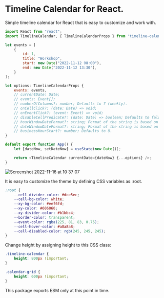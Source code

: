# Timeline Calendar for React.

Simple timeline calendar for React that is easy to customize and work with.

```js
import React from "react";
import TimelineCalendar, { TimelineCalendarProps } from "timeline-calendar";

let events = [
    {
        id: 1,
        title: "Workshop",
        start: new Date("2022-11-12 08:00"),
        end: new Date("2022-11-12 13:30"),
    }
];

let options: TimelineCalendarProps {
    events: events,
    // currentDate: Date;
    // events: Event[];
    // numberOfColumns?: number; Defaults to 7 (weekly).
    // onCellClick?: (date: Date) => void;
    // onEventClick?: (event: Event) => void;
    // disableCellPredicate?: (date: Date) => boolean; Defaults to false.
    // hourWindowDateFormat?: string; Format of the string is based on Unicode Technical Standard #35
    // dateWindowDateFormat?: string; Format of the string is based on Unicode Technical Standard #35
    // businessHourStart?: number; Defaults to 8.
}

default export function App() {
    let [dateNow, setDateNow] = useState(new Date());

    return <TimelineCalendar currentDate={dateNow} {...options} />;
}
```

![Screenshot 2022-11-16 at 10 37 07](https://user-images.githubusercontent.com/6502063/202144497-721d0b7a-f32d-4930-b08d-552973d88c0b.png)


It is easy to customize the theme by defining CSS variables as :root.

```css
:root {
    --cell-divider-color: #dce5ec;
    --cell-bg-color: white;
    --xy-bg-color: #eef6fd;
    --xy-color: #606060;
    --xy-divider-color: #b1bbc4;
    --border-color: transparent;
    --event-color: rgba(225, 81, 83, 0.75);
    --cell-hover-color: #a8a8a8;
    --cell-disabled-color: rgb(245, 245, 245);
}
```

Change height by assigning height to this CSS class:

```css
.timeline-calendar {
    height: 800px !important;
}

.calendar-grid {
    height: 600px !important;
}
```

This package exports ESM only at this point in time.